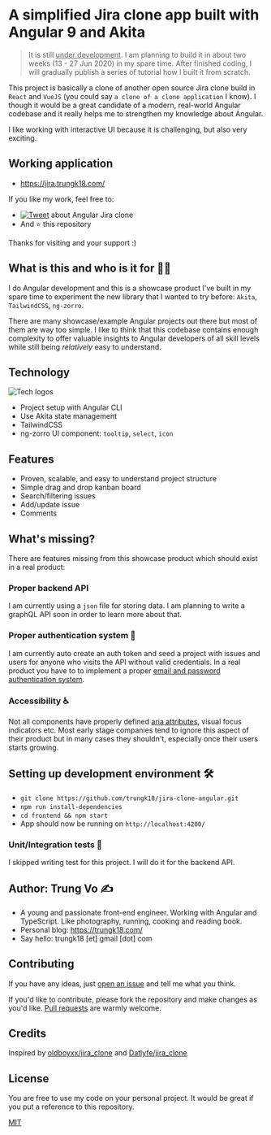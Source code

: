 # A simplified Jira clone app built with Angular 9 and Akita

> It is still <u>under development</u>. I am planning to build it in about two weeks (13 - 27 Jun 2020) in my spare time. After finished coding, I will gradually publish a series of tutorial how I built it from scratch.

This project is basically a clone of another open source Jira clone build in `React` and `VueJS` (you could say `a clone of a clone application` I know). I though it would be a great candidate of a modern, real-world Angular codebase and it really helps me to strengthen my knowledge about Angular.

I like working with interactive UI because it is challenging, but also very exciting.

## Working application

- https://jira.trungk18.com/

If you like my work, feel free to:

- [![Tweet](https://img.shields.io/twitter/url/http/shields.io.svg?style=social)][tweet] about Angular Jira clone
- And :star: this repository

Thanks for visiting and your support :)

[tweet]: https://twitter.com/intent/tweet?url=https%3A%2F%2Fgithub.com%2Ftrungk18%2Fjira-clone-angular&text=Awesome%20Jira%20clone%20app%20built%20with%20Angular%209%20and%20Akita&hashtags=angular,akita,typescript

## What is this and who is it for 🤷‍♀️

I do Angular development and this is a showcase product I've built in my spare time to experiment the new library that I wanted to try before: `Akita`, `TailwindCSS`, `ng-zorro`.

There are many showcase/example Angular projects out there but most of them are way too simple. I like to think that this codebase contains enough complexity to offer valuable insights to Angular developers of all skill levels while still being _relatively_ easy to understand.

## Technology

![Tech logos][stack]

- Project setup with Angular CLI
- Use Akita state management
- TailwindCSS
- ng-zorro UI component: `tooltip`, `select`, `icon`

## Features

- Proven, scalable, and easy to understand project structure
- Simple drag and drop kanban board
- Search/filtering issues
- Add/update issue
- Comments

## What's missing?

There are features missing from this showcase product which should exist in a real product:

### Proper backend API

I am currently using a `json` file for storing data. I am planning to write a graphQL API soon in order to learn more about that.

### Proper authentication system 🔐

I am currently auto create an auth token and seed a project with issues and users for anyone who visits the API without valid credentials. In a real product you have to to implement a proper [email and password authentication system](https://www.google.com/search?q=email+and+password+authentication+node+js&oq=email+and+password+authentication+node+js).

### Accessibility ♿

Not all components have properly defined [aria attributes](https://developer.mozilla.org/en-US/docs/Web/Accessibility/ARIA), visual focus indicators etc. Most early stage companies tend to ignore this aspect of their product but in many cases they shouldn't, especially once their users starts growing.

## Setting up development environment 🛠

- `git clone https://github.com/trungk18/jira-clone-angular.git`
- `npm run install-dependencies`
- `cd frontend && npm start`
- App should now be running on `http://localhost:4200/`

### Unit/Integration tests 🧪

I skipped writing test for this project. I will do it for the backend API.

## Author: Trung Vo ✍️

- A young and passionate front-end engineer. Working with Angular and TypeScript. Like photography, running, cooking and reading book.
- Personal blog: https://trungk18.com/
- Say hello: trungk18 [et] gmail [dot] com

## Contributing

If you have any ideas, just [open an issue][issues] and tell me what you think.

If you'd like to contribute, please fork the repository and make changes as you'd like. [Pull requests][pull] are warmly welcome.

## Credits

Inspired by [oldboyxx/jira_clone][oldboyxx] and [Datlyfe/jira_clone][datlyfe]

## License

You are free to use my code on your personal project. It would be great if you put a reference to this repository.

[MIT](https://opensource.org/licenses/MIT)

[oldboyxx]: https://github.com/oldboyxx/jira_clone
[datlyfe]: https://github.com/Datlyfe/jira_clone
[stack]: https://github.com/trungk18/jira-clone-angular/raw/master/frontend/src/assets/img/jira-clone-tech-stack.png
[issues]: https://github.com/trungk18/jira-clone-angular/issues/new
[pull]: https://github.com/trungk18/jira-clone-angular/compare
